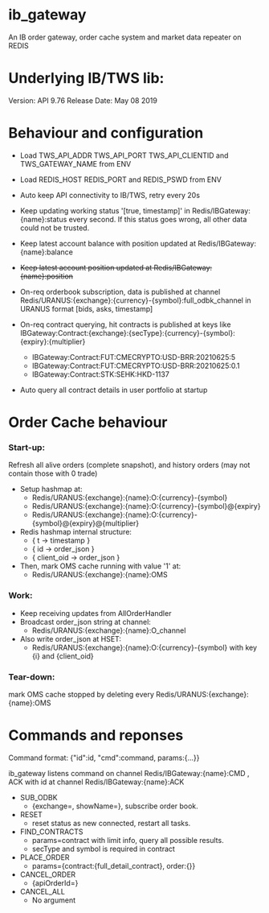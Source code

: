 # ib_gateway
An IB order gateway, order cache system and market data repeater on REDIS

# Underlying IB/TWS lib:
Version: API 9.76 Release Date: May 08 2019 

# Behaviour and configuration

* Load TWS\_API\_ADDR TWS\_API\_PORT TWS\_API\_CLIENTID and TWS\_GATEWAY\_NAME from ENV
* Load REDIS\_HOST REDIS\_PORT and REDIS\_PSWD from ENV

* Auto keep API connectivity to IB/TWS, retry every 20s
* Keep updating working status '[true, timestamp]' in Redis/IBGateway:{name}:status every second. If this status goes wrong, all other data could not be trusted.
* Keep latest account balance with position updated at Redis/IBGateway:{name}:balance
* ~~Keep latest account position updated at Redis/IBGateway:{name}:position~~
* On-req orderbook subscription, data is published at channel Redis/URANUS:{exchange}:{currency}-{symbol}:full_odbk_channel in URANUS format [bids, asks, timestamp]
* On-req contract querying, hit contracts is published at keys like IBGateway:Contract:{exchange}:{secType}:{currency}-{symbol}:{expiry}:{multiplier}
	- IBGateway:Contract:FUT:CMECRYPTO:USD-BRR:20210625:5
	- IBGateway:Contract:FUT:CMECRYPTO:USD-BRR:20210625:0.1
	- IBGateway:Contract:STK:SEHK:HKD-1137
* Auto query all contract details in user portfolio at startup

# Order Cache behaviour

### Start-up:
Refresh all alive orders (complete snapshot), and history orders (may not contain those with 0 trade)
* Setup hashmap at:
	- Redis/URANUS:{exchange}:{name}:O:{currency}-{symbol}
	- Redis/URANUS:{exchange}:{name}:O:{currency}-{symbol}@{expiry}
	- Redis/URANUS:{exchange}:{name}:O:{currency}-{symbol}@{expiry}@{multiplier}
* Redis hashmap internal structure:
	- { t -> timestamp }
	- { id -> order\_json }
	- { client\_oid -> order\_json }
* Then, mark OMS cache running with value '1' at:
	- Redis/URANUS:{exchange}:{name}:OMS

### Work:
* Keep receiving updates from AllOrderHandler
* Broadcast order\_json string at channel:
	- Redis/URANUS:{exchange}:{name}:O\_channel
* Also write order\_json at HSET:
	- Redis/URANUS:{exchange}:{name}:O:{currency}-{symbol} with key {i} and {client_oid}

### Tear-down:
mark OMS cache stopped by deleting every Redis/URANUS:{exchange}:{name}:OMS

# Commands and reponses

Command format: {"id":id, "cmd":command, params:{...}}

ib\_gateway listens command on channel Redis/IBGateway:{name}:CMD , ACK with id at channel Redis/IBGateway:{name}:ACK

* SUB\_ODBK
	- {exchange=, showName=}, subscribe order book.
* RESET
	- reset status as new connected, restart all tasks.
* FIND\_CONTRACTS
	- params=contract with limit info, query all possible results.
	- secType and symbol is required in contract
* PLACE\_ORDER
	- params={contract:{full\_detail\_contract}, order:{}}
* CANCEL\_ORDER
	- {apiOrderId=}
* CANCEL\_ALL
	- No argument
